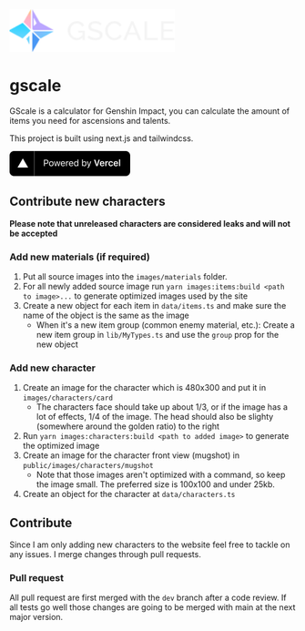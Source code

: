 <img src="./public/images/svg/logo_label_small.svg" height="75">

# gscale

GScale is a calculator for Genshin Impact, you can calculate the amount of items you need for ascensions and talents.

This project is built using next.js and tailwindcss.

<a href="https://vercel.com?utm_source=gscale&utm_campaign=oss">
<img src="./public/images/powered-by-vercel.svg"
	width="212"
	height="44">
</a>

## Contribute new characters

**Please note that unreleased characters are considered leaks and will not be accepted**

### Add new materials (if required)

1. Put all source images into the `images/materials` folder.
2. For all newly added source image run `yarn images:items:build <path to image>...` to generate optimized images used by the site
3. Create a new object for each item in `data/items.ts` and make sure the name of the object is the same as the image
    - When it's a new item group (common enemy material, etc.): Create a new item group in `lib/MyTypes.ts` and use the `group` prop for the new object

### Add new character

1. Create an image for the character which is 480x300 and put it in `images/characters/card`
    - The characters face should take up about 1/3, or if the image has a lot of effects, 1/4 of the image. The head should also be slighty (somewhere around the golden ratio) to the right
2. Run `yarn images:characters:build <path to added image>` to generate the optimized image
3. Create an image for the character front view (mugshot) in `public/images/characters/mugshot`
    - Note that those images aren't optimized with a command, so keep the image small. The preferred size is 100x100 and under 25kb.
4. Create an object for the character at `data/characters.ts`

## Contribute

Since I am only adding new characters to the website feel free to tackle on any issues. I merge changes through pull requests.

### Pull request

All pull request are first merged with the `dev` branch after a code review. If all tests go well those changes are going to be merged with main at the next major version.
